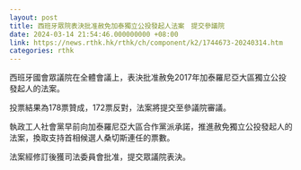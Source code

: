 ```yaml
---
layout: post
title: 西班牙眾院表決批准赦免加泰獨立公投發起人法案　提交參議院
date: 2024-03-14 21:54:46.000000000 +08:00
link: https://news.rthk.hk/rthk/ch/component/k2/1744673-20240314.htm
categories: rthk
---
```


西班牙國會眾議院在全體會議上，表決批准赦免2017年加泰羅尼亞大區獨立公投發起人的法案。

投票結果為178票贊成，172票反對，法案將提交至參議院審議。

執政工人社會黨早前向加泰羅尼亞大區合作黨派承諾，推進赦免獨立公投發起人的法案，換取支持首相候選人桑切斯連任的票數。

法案經修訂後獲司法委員會批准，提交眾議院表決。
